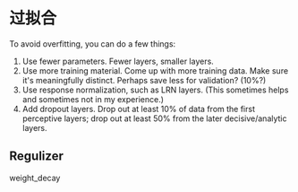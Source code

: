 # 过拟合

To avoid overfitting, you can do a few things:

1) Use fewer parameters. Fewer layers, smaller layers.
2) Use more training material. Come up with more training data. Make sure it's meaningfully distinct. Perhaps save less for validation? (10%?)
3) Use response normalization, such as LRN layers. (This sometimes helps and sometimes not in my experience.)
4) Add dropout layers. Drop out at least 10% of data from the first perceptive layers; drop out at least 50% from the later decisive/analytic layers.

## Regulizer

weight_decay